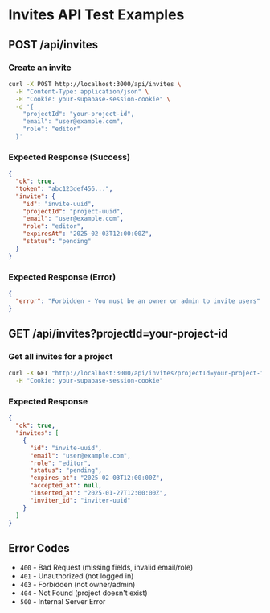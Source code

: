 # Invites API Test Examples

## POST /api/invites

### Create an invite
```bash
curl -X POST http://localhost:3000/api/invites \
  -H "Content-Type: application/json" \
  -H "Cookie: your-supabase-session-cookie" \
  -d '{
    "projectId": "your-project-id",
    "email": "user@example.com",
    "role": "editor"
  }'
```

### Expected Response (Success)
```json
{
  "ok": true,
  "token": "abc123def456...",
  "invite": {
    "id": "invite-uuid",
    "projectId": "project-uuid",
    "email": "user@example.com",
    "role": "editor",
    "expiresAt": "2025-02-03T12:00:00Z",
    "status": "pending"
  }
}
```

### Expected Response (Error)
```json
{
  "error": "Forbidden - You must be an owner or admin to invite users"
}
```

## GET /api/invites?projectId=your-project-id

### Get all invites for a project
```bash
curl -X GET "http://localhost:3000/api/invites?projectId=your-project-id" \
  -H "Cookie: your-supabase-session-cookie"
```

### Expected Response
```json
{
  "ok": true,
  "invites": [
    {
      "id": "invite-uuid",
      "email": "user@example.com",
      "role": "editor",
      "status": "pending",
      "expires_at": "2025-02-03T12:00:00Z",
      "accepted_at": null,
      "inserted_at": "2025-01-27T12:00:00Z",
      "inviter_id": "inviter-uuid"
    }
  ]
}
```

## Error Codes
- `400` - Bad Request (missing fields, invalid email/role)
- `401` - Unauthorized (not logged in)
- `403` - Forbidden (not owner/admin)
- `404` - Not Found (project doesn't exist)
- `500` - Internal Server Error
